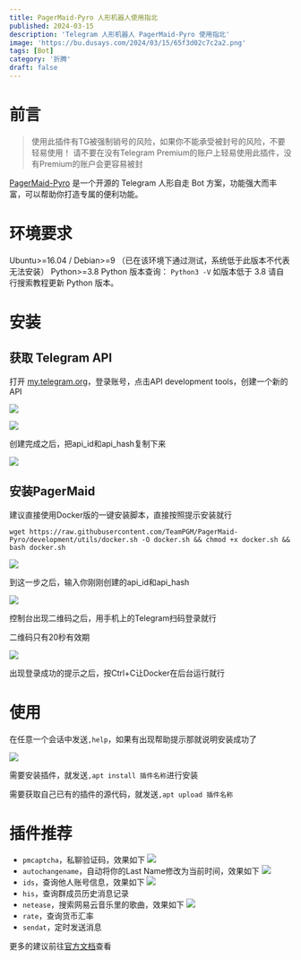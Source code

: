 ```yaml
---
title: PagerMaid-Pyro 人形机器人使用指北
published: 2024-03-15
description: 'Telegram 人形机器人 PagerMaid-Pyro 使用指北'
image: 'https://bu.dusays.com/2024/03/15/65f3d02c7c2a2.png'
tags: [Bot]
category: '折腾'
draft: false 
---
```


# 前言

> 使用此插件有TG被强制销号的风险，如果你不能承受被封号的风险，不要轻易使用！
> 请不要在没有Telegram Premium的账户上轻易使用此插件，没有Premium的账户会更容易被封

[PagerMaid-Pyro](https://github.com/TeamPGM/PagerMaid-Pyro) 是一个开源的 Telegram 人形自走 Bot 方案，功能强大而丰富，可以帮助你打造专属的便利功能。

# 环境要求

Ubuntu>=16.04 / Debian>=9 （已在该环境下通过测试，系统低于此版本不代表无法安装）
Python>=3.8
Python 版本查询： `Python3 -V`
如版本低于 3.8 请自行搜索教程更新 Python 版本。

# 安装

## 获取 Telegram API

打开 [my.telegram.org](https://my.telegram.org)，登录账号，点击API development tools，创建一个新的API

![](https://bu.dusays.com/2024/03/15/65f3257c74e78.png "")

![](https://bu.dusays.com/2024/03/15/65f3264d3f8f9.png "")

创建完成之后，把api_id和api_hash复制下来

![](https://bu.dusays.com/2024/03/15/65f3c6c112142.png "")

## 安装PagerMaid

建议直接使用Docker版的一键安装脚本，直接按照提示安装就行

```
wget https://raw.githubusercontent.com/TeamPGM/PagerMaid-Pyro/development/utils/docker.sh -O docker.sh && chmod +x docker.sh && bash docker.sh
```

![](https://bu.dusays.com/2024/03/15/65f3c86be0de7.png "")

到这一步之后，输入你刚刚创建的api_id和api_hash

![](https://bu.dusays.com/2024/03/15/65f3c910899be.png "")

控制台出现二维码之后，用手机上的Telegram扫码登录就行

二维码只有20秒有效期

![](https://bu.dusays.com/2024/03/15/65f3c9111f034.png "")

出现登录成功的提示之后，按Ctrl+C让Docker在后台运行就行

# 使用

在任意一个会话中发送`,help`，如果有出现帮助提示那就说明安装成功了

![](https://bu.dusays.com/2024/03/15/65f3cad331a5b.png "")

需要安装插件，就发送`,apt install 插件名称`进行安装

需要获取自己已有的插件的源代码，就发送`,apt upload 插件名称`

# 插件推荐

- `pmcaptcha`，私聊验证码，效果如下
  ![](https://bu.dusays.com/2024/03/15/65f3ce2c02512.png "")
- `autochangename`，自动将你的Last Name修改为当前时间，效果如下
  ![](https://bu.dusays.com/2024/03/15/65f3ccec68566.png "")
- `ids`，查询他人账号信息，效果如下
  ![](https://bu.dusays.com/2024/03/15/65f3cd6c00e4e.png "")
- `his`，查询群成员历史消息记录
- `netease`，搜索网易云音乐里的歌曲，效果如下
  ![](https://bu.dusays.com/2024/03/15/65f3cf50c49c4.png "")
- `rate`，查询货币汇率
- `sendat`，定时发送消息

更多的建议前往[官方文档](https://telegra.ph/PagerMaid-Plugins-11-27)查看
